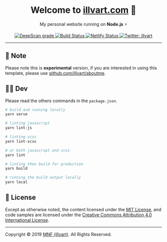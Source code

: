 <h1 align="center">Welcome to <a href="https://illvart.com" title="illvart" target="_blank">illvart.com</a> 👋</h1>
<p align="center">
My personal website running on <strong>Node.js</strong> ⚡️
</p>
<p align="center">
  <a href="https://deepscan.io/dashboard#view=project&tid=3680&pid=6009&bid=47892">
    <img alt="DeepScan grade" src="https://deepscan.io/api/teams/3680/projects/6009/branches/47892/badge/grade.svg"/>
  </a>
  <a href="https://travis-ci.com/illvart/illvart">
    <img alt="Build Status" src="https://travis-ci.com/illvart/illvart.svg?branch=master" target="_blank"/>
  </a>
  <a href="https://app.netlify.com/sites/illvart/deploys">
    <img alt="Netlify Status" src="https://api.netlify.com/api/v1/badges/0392af17-3c20-4278-8139-7dbabd347d5c/deploy-status" target="_blank"/>
  </a>
  <a href="https://twitter.com/illvart">
    <img alt="Twitter: illvart" src="https://img.shields.io/twitter/follow/illvart.svg?style=social" target="_blank"/>
  </a>
</p>

---

## 🙏 Note
Please note this is **experimental** version, if you are interested in using this template, please use [github.com/illvart/aboutme](https://github.com/illvart/aboutme).

## 👨‍💻 Dev
Please read the others commands in the ```package.json```.

```bash
# build and running locally
yarn serve

# linting javascript
yarn lint-js

# linting scss
yarn lint-scss

# or both javascript and scss
yarn lint

# linting then build for production
yarn build

# running the build output locally
yarn local
```

## 📝 License
Except as otherwise noted, the content licensed under the [MIT License](LICENSE), and code samples are licensed under the [Creative Commons Attribution 4.0 International License](https://creativecommons.org/licenses/by/4.0/).

---

Copyright © 2019 [MNF (illvart)](https://github.com/illvart). All Rights Reserved.

